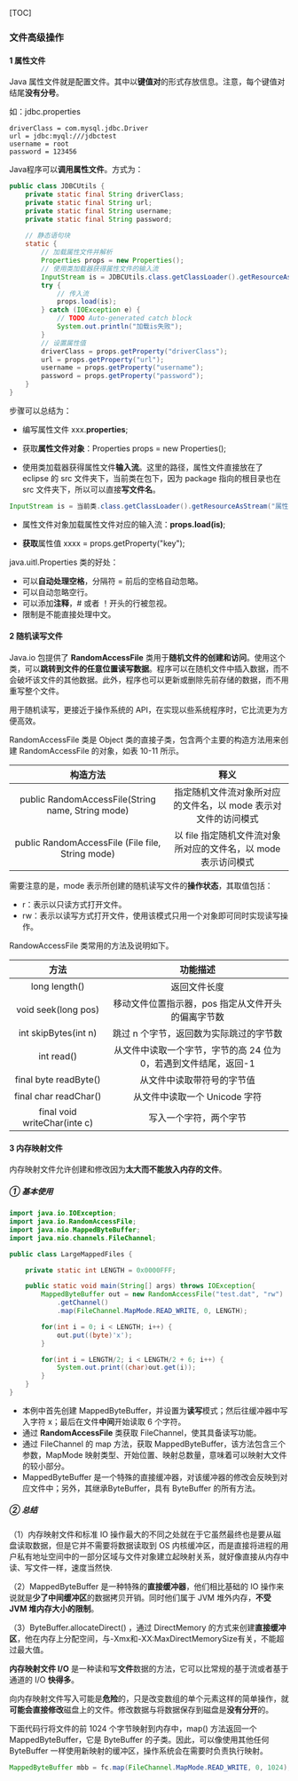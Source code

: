 [TOC]

### 文件高级操作



#### 1 属性文件

Java 属性文件就是配置文件。其中以**键值对**的形式存放信息。注意，每个键值对结尾**没有分号**。

如：jdbc.properties

```properties
driverClass = com.mysql.jdbc.Driver
url = jdbc:myql:///jdbctest
username = root
password = 123456
```

Java程序可以**调用属性文件**。方式为：

```java
public class JDBCUtils {
	private static final String driverClass;
	private static final String url;
	private static final String username;
	private static final String password;
	
    // 静态语句块
	static {
		// 加载属性文件并解析
		Properties props = new Properties();
		// 使用类加载器获得属性文件的输入流
		InputStream is = JDBCUtils.class.getClassLoader().getResourceAsStream("jdbc.properties");
		try {
            // 传入流
			props.load(is);
		} catch (IOException e) {
			// TODO Auto-generated catch block
			System.out.println("加载is失败");
		}
        // 设置属性值
		driverClass = props.getProperty("driverClass");
		url = props.getProperty("url");
		username = props.getProperty("username");
		password = props.getProperty("password");
	}
}
```

步骤可以总结为：

- 编写属性文件 xxx.**properties**;

- 获取**属性文件对象**：Properties props = new Properties();

- 使用类加载器获得属性文件**输入流**。这里的路径，属性文件直接放在了 eclipse 的 src 文件夹下，当前类在包下，因为 package 指向的根目录也在 src 文件夹下，所以可以直接**写文件名**。

```java
InputStream is = 当前类.class.getClassLoader().getResourceAsStream("属性文件的路径");  
```

- 属性文件对象加载属性文件对应的输入流：**props.load(is)**;

- **获取**属性值 xxxx = props.getProperty("key");

java.uitl.Properties 类的好处：

- 可以**自动处理空格**，分隔符 = 前后的空格自动忽略。
- 可以自动忽略空行。
- 可以添加**注释**，# 或者 ！开头的行被忽视。
- 限制是不能直接处理中文。



 

#### 2 随机读写文件

Java.io 包提供了 **RandomAccessFile** 类用于**随机文件的创建和访问**。使用这个类，可以**跳转到文件的任意位置读写数据**。程序可以在随机文件中插入数据，而不会破坏该文件的其他数据。此外，程序也可以更新或删除先前存储的数据，而不用重写整个文件。

用于随机读写，更接近于操作系统的 API，在实现以些系统程序时，它比流更为方便高效。

RandomAccessFile 类是 Object 类的直接子类，包含两个主要的构造方法用来创建 RandomAccessFile 的对象，如表 10-11 所示。  

|                     构造方法                      |                             释义                             |
| :-----------------------------------------------: | :----------------------------------------------------------: |
| public RandomAccessFile(String name, String mode) | 指定随机文件流对象所对应的文件名，以 mode 表示对文件的访问模式 |
| public RandomAccessFile (File file, String mode)  | 以 file 指定随机文件流对象所对应的文件名，以 mode 表示访问模式 |

需要注意的是，mode 表示所创建的随机读写文件的**操作状态**，其取值包括：

- r：表示以只读方式打开文件。
- rw：表示以读写方式打开文件，使用该模式只用一个对象即可同时实现读写操作。

RandowAccessFile 类常用的方法及说明如下。

|           **方法**           |                         **功能描述**                         |
| :--------------------------: | :----------------------------------------------------------: |
|        long length()         |                         返回文件长度                         |
|     void seek(long pos)      |      移动文件位置指示器，pos 指定从文件开头的偏离字节数      |
|     int skipBytes(int n)     |           跳过 n 个字节，返回数为实际跳过的字节数            |
|          int read()          | 从文件中读取一个字节，字节的高 24 位为 0，若遇到文件结尾，返回-1 |
|    final byte readByte()     |                  从文件中读取带符号的字节值                  |
|    final char readChar()     |                从文件中读取一个 Unicode 字符                 |
| final void writeChar(inte c) |                    写入一个字符，两个字节                    |



#### 3 内存映射文件

内存映射文件允许创建和修改因为**太大而不能放入内存的文件**。

##### ① 基本使用

```java
import java.io.IOException;
import java.io.RandomAccessFile;
import java.nio.MappedByteBuffer;
import java.nio.channels.FileChannel;

public class LargeMappedFiles {

    private static int LENGTH = 0x0000FFF;

    public static void main(String[] args) throws IOException{
        MappedByteBuffer out = new RandomAccessFile("test.dat", "rw")
            .getChannel()
            .map(FileChannel.MapMode.READ_WRITE, 0, LENGTH);

        for(int i = 0; i < LENGTH; i++) {
            out.put((byte)'x');
        }

        for(int i = LENGTH/2; i < LENGTH/2 + 6; i++) {
            System.out.print((char)out.get(i));
        }
    }
}
```

- 本例中首先创建 MappedByteBuffer，并设置为**读写**模式；然后往缓冲器中写入字符 x；最后在文件**中间**开始读取 6 个字符。
- 通过 **RandomAccessFile** 类获取 FileChannel，使其具备读写功能。
- 通过 FileChannel 的 map 方法，获取 MappedByteBuffer，该方法包含三个参数，MapMode 映射类型、开始位置、映射总数量，意味着可以映射大文件的较小部分。
- MappedByteBuffer 是一个特殊的直接缓冲器，对该缓冲器的修改会反映到对应文件中；另外，其继承ByteBuffer，具有 ByteBuffer 的所有方法。



##### ② 总结

（1）内存映射文件和标准 IO 操作最大的不同之处就在于它虽然最终也是要从磁盘读取数据，但是它并不需要将数据读取到 OS 内核缓冲区，而是直接将进程的用户私有地址空间中的一部分区域与文件对象建立起映射关系，就好像直接从内存中读、写文件一样，速度当然快.

（2）MappedByteBuffer 是一种特殊的**直接缓冲器**，他们相比基础的 IO 操作来说就是**少了中间缓冲区**的数据拷贝开销。同时他们属于 JVM 堆外内存，**不受 JVM 堆内存大小的限制**。

（3）ByteBuffer.allocateDirect() ，通过 DirectMemory 的方式来创建**直接缓冲区**，他在内存上分配空间，与-Xmx和-XX:MaxDirectMemorySize有关，不能超过最大值。



**内存映射文件 I/O** 是一种读和写**文件**数据的方法，它可以比常规的基于流或者基于通道的 I/O **快得多**。

向内存映射文件写入可能是**危险**的，只是改变数组的单个元素这样的简单操作，就**可能会直接修改**磁盘上的文件。修改数据与将数据保存到磁盘是**没有分开**的。

下面代码行将文件的前 1024 个字节映射到内存中，map() 方法返回一个 MappedByteBuffer，它是 ByteBuffer 的子类。因此，可以像使用其他任何 ByteBuffer 一样使用新映射的缓冲区，操作系统会在需要时负责执行映射。

```java
MappedByteBuffer mbb = fc.map(FileChannel.MapMode.READ_WRITE, 0, 1024);
```









